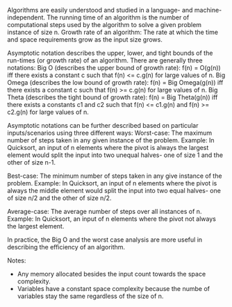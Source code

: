 Algorithms are easily understood and studied in a language- and machine-independent.
The running time of an algorithm is the number of computational steps used by the algorithm to solve a given problem instance of size n.
Growth rate of an algorithm: The rate at which the time and space requirements grow as the input size grows.

Asymptotic notation describes the upper, lower, and tight bounds of the run-times (or growth rate) of an algorithm. There are generally three notations:
Big O (describes the upper bound of growth rate): f(n) = O(g(n)) iff there exists a constant c such that f(n) <= c.g(n) for large values of n.
Big Omega (describes the low bound of growth rate): f(n) = Big Omega(g(n)) iff there exists a constant c such that f(n) >= c.g(n) for large values of n.
Big Theta (describes the tight bound of growth rate): f(n) = Big Theta(g(n)) iff there exists a constants c1 and c2 such that f(n) <= c1.g(n) and f(n) >= c2.g(n) for large values of n.


Asymptotic notations can be further described based on particular inputs/scenarios using three different ways:
Worst-case: The maximum number of steps taken in any given instance of the problem.
Example: In Quicksort, an input of n elements where the pivot is always the largest element would split the input into two unequal halves- one of size 1 and the other of size n-1.

Best-case: The minimum number of steps taken in any give instance of the problem.
Example: In Quicksort, an input of n elements where the pivot is always the middle element would split the input into two equal halves- one of size n/2 and the other of size n/2.

Average-case: The average number of steps over all instances of n.
Example: In Quicksort, an input of n elements where the pivot not always the largest element.

In practice, the Big O and the worst case analysis are more useful in describing the efficiency of an algorithm.

Notes:
- Any memory allocated besides the input count towards the space complexity.
- Variables have a constant space complexity because the numbe of variables stay the same regardless of the size of n.
